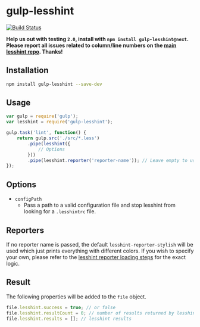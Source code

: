# gulp-lesshint
[![Build Status](https://travis-ci.org/lesshint/gulp-lesshint.svg?branch=master)](https://travis-ci.org/lesshint/gulp-lesshint)

**Help us out with testing `2.0`, install with `npm install gulp-lesshint@next`.**
**Please report all issues related to column/line numbers on the [main lesshint repo](https://github.com/lesshint/lesshint). Thanks!**

## Installation
```bash
npm install gulp-lesshint --save-dev
```

## Usage
```js
var gulp = require('gulp');
var lesshint = require('gulp-lesshint');

gulp.task('lint', function() {
    return gulp.src('./src/*.less')
        .pipe(lesshint({
            // Options
        }))
        .pipe(lesshint.reporter('reporter-name')); // Leave empty to use the default, "stylish"
});
```

## Options
* `configPath`
    * Pass a path to a valid configuration file and stop lesshint from looking for a `.lesshintrc` file.

## Reporters
If no reporter name is passed, the default `lesshint-reporter-stylish` will be used which just prints everything with different colors.
If you wish to specify your own, please refer to the [lesshint reporter loading steps](https://github.com/lesshint/lesshint#the-reporter-loading-steps)
for the exact logic.

## Result
The following properties will be added to the `file` object.

```js
file.lesshint.success = true; // or false
file.lesshint.resultCount = 0; // number of results returned by lesshint
file.lesshint.results = []; // lesshint results
```
